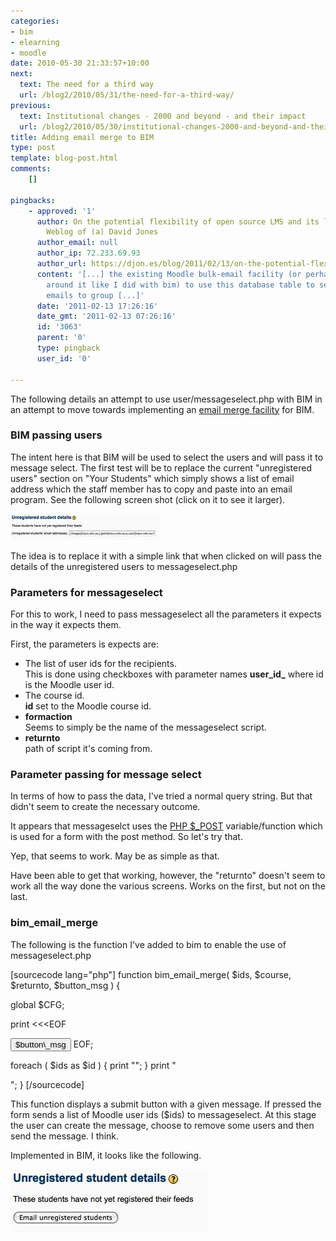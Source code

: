 ```yaml
---
categories:
- bim
- elearning
- moodle
date: 2010-05-30 21:33:57+10:00
next:
  text: The need for a third way
  url: /blog2/2010/05/31/the-need-for-a-third-way/
previous:
  text: Institutional changes - 2000 and beyond - and their impact
  url: /blog2/2010/05/30/institutional-changes-2000-and-beyond-and-their-impact/
title: Adding email merge to BIM
type: post
template: blog-post.html
comments:
    []
    
pingbacks:
    - approved: '1'
      author: On the potential flexibility of open source LMS and its limits &laquo; The
        Weblog of (a) David Jones
      author_email: null
      author_ip: 72.233.69.93
      author_url: https://djon.es/blog/2011/02/13/on-the-potential-flexibility-of-open-source-lms-and-its-limits/
      content: '[...] the existing Moodle bulk-email facility (or perhaps adding a wrapper
        around it like I did with bim) to use this database table to send personalised
        emails to group [...]'
      date: '2011-02-13 17:26:16'
      date_gmt: '2011-02-13 07:26:16'
      id: '3063'
      parent: '0'
      type: pingback
      user_id: '0'
    
---
```

The following details an attempt to use user/messageselect.php with BIM in an attempt to move towards implementing an [email merge facility](/blog2/2010/05/28/one-potential-approach-to-provide-a-moodle-email-merge-facility/) for BIM.

### BIM passing users

The intent here is that BIM will be used to select the users and will pass it to message select. The first test will be to replace the current "unregistered users" section on "Your Students" which simply shows a list of email address which the staff member has to copy and paste into an email program. See the following screen shot (click on it to see it larger).

[![Unregistered users - BIM your students](images/4652359046_cf2681bebc_m.jpg)](http://www.flickr.com/photos/david_jones/4652359046/ "Unregistered users - BIM your students by David T Jones, on Flickr")

The idea is to replace it with a simple link that when clicked on will pass the details of the unregistered users to messageselect.php

### Parameters for messageselect

For this to work, I need to pass messageselect all the parameters it expects in the way it expects them.

First, the parameters is expects are:

- The list of user ids for the recipients.  
    This is done using checkboxes with parameter names **user_id_** where id is the Moodle user id.
- The course id.  
    **id** set to the Moodle course id.
- **formaction**  
    Seems to simply be the name of the messageselect script.
- **returnto**  
    path of script it's coming from.

### Parameter passing for message select

In terms of how to pass the data, I've tried a normal query string. But that didn't seem to create the necessary outcome.

It appears that messageselct uses the [PHP $\_POST](http://www.w3schools.com/php/php_post.asp) variable/function which is used for a form with the post method. So let's try that.

Yep, that seems to work. May be as simple as that.

Have been able to get that working, however, the "returnto" doesn't seem to work all the way done the various screens. Works on the first, but not on the last.

### bim\_email\_merge

The following is the function I've added to bim to enable the use of messageselect.php

\[sourcecode lang="php"\] function bim\_email\_merge( $ids, $course, $returnto, $button\_msg ) {

global $CFG;

print <<<EOF <form method="post" action="$CFG->wwwroot/user/messageselect.php" /> <input type="hidden" name="id" value="$course" /> <input type="hidden" name="returnto" value="$returnto" /> <input type="hidden" name="formaction" value="messageselect.php" /> <input type="submit" name="submit" value="$button\_msg" /> EOF;

foreach ( $ids as $id ) { print "<input type="hidden" name="user{$id}" value="on" />"; } print "</form>"; } \[/sourcecode\]

This function displays a submit button with a given message. If pressed the form sends a list of Moodle user ids ($ids) to messageselect. At this stage the user can create the message, choose to remove some users and then send the message. I think.

Implemented in BIM, it looks like the following.

[![BIM's new email merge](images/4651993995_51e6721e3b_o.jpg)](http://www.flickr.com/photos/david_jones/4651993995/ "BIM's new email merge by David T Jones, on Flickr")